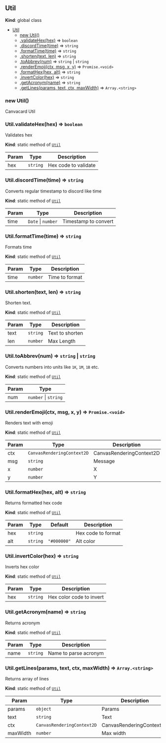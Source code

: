 <a name="Util"></a>

## Util
**Kind**: global class  

* [Util](#Util)
    * [new Util()](#new_Util_new)
    * [.validateHex(hex)](#Util.validateHex) ⇒ <code>boolean</code>
    * [.discordTime(time)](#Util.discordTime) ⇒ <code>string</code>
    * [.formatTime(time)](#Util.formatTime) ⇒ <code>string</code>
    * [.shorten(text, len)](#Util.shorten) ⇒ <code>string</code>
    * [.toAbbrev(num)](#Util.toAbbrev) ⇒ <code>string</code> \| <code>string</code>
    * [.renderEmoji(ctx, msg, x, y)](#Util.renderEmoji) ⇒ <code>Promise.&lt;void&gt;</code>
    * [.formatHex(hex, alt)](#Util.formatHex) ⇒ <code>string</code>
    * [.invertColor(hex)](#Util.invertColor) ⇒ <code>string</code>
    * [.getAcronym(name)](#Util.getAcronym) ⇒ <code>string</code>
    * [.getLines(params, text, ctx, maxWidth)](#Util.getLines) ⇒ <code>Array.&lt;string&gt;</code>

<a name="new_Util_new"></a>

### new Util()
Canvacard Util

<a name="Util.validateHex"></a>

### Util.validateHex(hex) ⇒ <code>boolean</code>
Validates hex

**Kind**: static method of [<code>Util</code>](#Util)  

| Param | Type | Description |
| --- | --- | --- |
| hex | <code>string</code> | Hex code to validate |

<a name="Util.discordTime"></a>

### Util.discordTime(time) ⇒ <code>string</code>
Converts regular timestamp to discord like time

**Kind**: static method of [<code>Util</code>](#Util)  

| Param | Type | Description |
| --- | --- | --- |
| time | <code>Date</code> \| <code>number</code> | Timestamp to convert |

<a name="Util.formatTime"></a>

### Util.formatTime(time) ⇒ <code>string</code>
Formats time

**Kind**: static method of [<code>Util</code>](#Util)  

| Param | Type | Description |
| --- | --- | --- |
| time | <code>number</code> | Time to format |

<a name="Util.shorten"></a>

### Util.shorten(text, len) ⇒ <code>string</code>
Shorten text.

**Kind**: static method of [<code>Util</code>](#Util)  

| Param | Type | Description |
| --- | --- | --- |
| text | <code>string</code> | Text to shorten |
| len | <code>number</code> | Max Length |

<a name="Util.toAbbrev"></a>

### Util.toAbbrev(num) ⇒ <code>string</code> \| <code>string</code>
Converts numbers into units like `1K`, `1M`, `1B` etc.

**Kind**: static method of [<code>Util</code>](#Util)  

| Param | Type |
| --- | --- |
| num | <code>number</code> \| <code>string</code> | 

<a name="Util.renderEmoji"></a>

### Util.renderEmoji(ctx, msg, x, y) ⇒ <code>Promise.&lt;void&gt;</code>
Renders text with emoji

**Kind**: static method of [<code>Util</code>](#Util)  

| Param | Type | Description |
| --- | --- | --- |
| ctx | <code>CanvasRenderingContext2D</code> | CanvasRenderingContext2D |
| msg | <code>string</code> | Message |
| x | <code>number</code> | X |
| y | <code>number</code> | Y |

<a name="Util.formatHex"></a>

### Util.formatHex(hex, alt) ⇒ <code>string</code>
Returns formatted hex code

**Kind**: static method of [<code>Util</code>](#Util)  

| Param | Type | Default | Description |
| --- | --- | --- | --- |
| hex | <code>string</code> |  | Hex code to format |
| alt | <code>string</code> | <code>&quot;#000000&quot;</code> | Alt color |

<a name="Util.invertColor"></a>

### Util.invertColor(hex) ⇒ <code>string</code>
Inverts hex color

**Kind**: static method of [<code>Util</code>](#Util)  

| Param | Type | Description |
| --- | --- | --- |
| hex | <code>string</code> | Hex color code to invert |

<a name="Util.getAcronym"></a>

### Util.getAcronym(name) ⇒ <code>string</code>
Returns acronym

**Kind**: static method of [<code>Util</code>](#Util)  

| Param | Type | Description |
| --- | --- | --- |
| name | <code>string</code> | Name to parse acronym |

<a name="Util.getLines"></a>

### Util.getLines(params, text, ctx, maxWidth) ⇒ <code>Array.&lt;string&gt;</code>
Returns array of lines

**Kind**: static method of [<code>Util</code>](#Util)  

| Param | Type | Description |
| --- | --- | --- |
| params | <code>object</code> | Params |
| text | <code>string</code> | Text |
| ctx | <code>CanvasRenderingContext2D</code> | CanvasRenderingContext2D |
| maxWidth | <code>number</code> | Max width |

